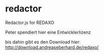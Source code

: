 redactor
========

Redactor.js for REDAXO


Peter spendiert hier eine Entwicklerlizenz

bis dahin gibt es den Download hier: http://download.andreaseberhard.de/redaxo/